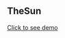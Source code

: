 ## TheSun
<a href="https://sonfinity-poland.github.io/Stawy__MagnesteoFlex--First--THE-SUN/.">Click to see demo</a>